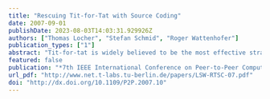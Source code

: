 ```yaml
---
title: "Rescuing Tit-for-Tat with Source Coding"
date: 2007-09-01
publishDate: 2023-08-03T14:03:31.929926Z
authors: ["Thomas Locher", "Stefan Schmid", "Roger Wattenhofer"]
publication_types: ["1"]
abstract: "Tit-for-tat is widely believed to be the most effective strategy to enforce collaboration among selfish users. However, it has been shown that its usefulness for decentralized and dynamic environments such as peer-to-peer networks is marginal, as peers can rapidly end up in a deadlock situation. Many proposed solutions to this problem are either less resilient to freeloading behavior or induce a computational overhead that cannot be sustained by regular peers. In contrast, we retain tit-for-tat, but enhance the system with a novel form of source coding and an effective scheme to prevent peers from freeloading from seeding peers. We show that our system performs well without the risk of peer starvation and without sacrificing fairness. The proposed solution has a reasonably low overhead, and may hence be suitable for fully distributed content distribution applications in real networks."
featured: false
publication: "*7th IEEE International Conference on Peer-to-Peer Computing (P2P)*"
url_pdf: "http://www.net.t-labs.tu-berlin.de/papers/LSW-RTSC-07.pdf"
doi: "http://dx.doi.org/10.1109/P2P.2007.10"
---
```


